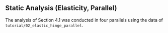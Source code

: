 
## Static Analysis (Elasticity, Parallel)

The analysis of Section 4.1 was conducted in four parallels using the data of `tutorial/02_elastic_hinge_parallel`.

